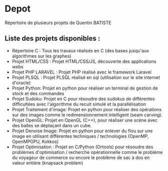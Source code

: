 # Depot
Répertoire de plusieurs projets de Quentin BATISTE

## Liste des projets disponibles : 

- Répertoire C : Tous les travaux réalisés en C (des bases jusqu'aux algorithmes sur les graphes)
- Projet HTML/CSS : Projet HTML/CSS/JS, découverte des applications webs 
- Projet PHP LARAVEL : Projet PHP réalisé avec le framework Laravel
- Projet PLSQL : Projet PLSQL réalisé en sql (utilisation sur le site internet d'oracle)
- Projet Python: Projet en python pour réaliser un terminal de gestion de stock et des commandes
- Projet Sudoku: Projet en C pour résoudre des sudokus de différentes difficultées avec l'algorithme du recuit simulé et la parallélisation
- Projet Traitement d'image: Projet en python pour réaliser des opérations sur des images comme le redimensionnement intelligent (seam carving).
- Projet OpenGL: Projet en OpenGL (C++), pour réaliser une scène avec des balles se déplaçant dans un cube.
- Projet Denoise Image: Projet en python pour enlever du flou sur une image en utilisant différentes techniques / technologies (OpenMP, OpenMPGPU, Kokkos)
- Projet Optimisation : Projet en C/Python (Ortools) pour résoudre des problèmes d'optimisation / recherche opérationnelle comme le problème du voyageur de commerce ou encore le problème de sac à dos en valeur entière (knapsack problem)